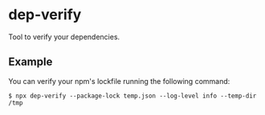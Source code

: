 # dep-verify


Tool to verify your dependencies. 

## Example
You can verify your npm's lockfile running the following command:

```
$ npx dep-verify --package-lock temp.json --log-level info --temp-dir /tmp
```
